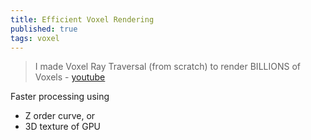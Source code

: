 ```yaml
---
title: Efficient Voxel Rendering
published: true
tags: voxel
---
```

> I made Voxel Ray Traversal (from scratch) to render BILLIONS of Voxels - [youtube](https://www.youtube.com/watch?v=ztkh1r1ioZo)

Faster processing using
- Z order curve, or
- 3D texture of GPU
